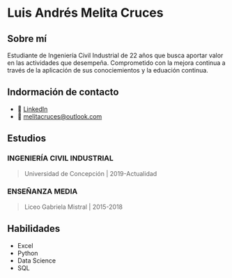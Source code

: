 # Luis Andrés Melita Cruces
## Sobre mí
Estudiante de Ingeniería Civil Industrial de 22 años que busca aportar valor en las actividades que desempeña. Comprometido con la mejora continua a través de la aplicación de sus conociemientos y la eduación continua.
## Indormación de contacto
* 💼 [LinkedIn](https://www.linkedin.com/in/melitacruces/)
* 📧 melitacruces@outlook.com
## Estudios
### **INGENIERÍA CIVIL INDUSTRIAL**
> Universidad de Concepción | 2019-Actualidad
### **ENSEÑANZA MEDIA**
> Liceo Gabriela Mistral | 2015-2018
## Habilidades
* Excel
* Python
* Data Science
* SQL

